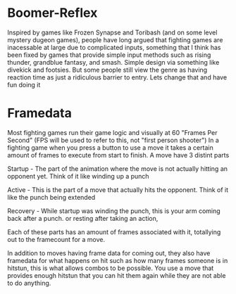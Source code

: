 # Boomer-Reflex

Inspired by games like Frozen Synapse and Toribash (and on some level mystery dugeon games), people have long argued that fighting games are inacessable at large due to complicated inputs, something that I think has been fixed by games that provide simple input methods such as rising thunder, grandblue fantasy, and smash. Simple design via something like divekick and footsies. But some people still view the genre as having reaction time as just a ridiculous barrier to entry. Lets change that and have fun doing it

# Framedata
Most fighting games run their game logic and visually at 60 "Frames Per Second" (FPS will be used to refer to this, not "first person shooter") In a fighting game when you press a button to use a move it takes a certain amount of frames to execute from start to finish. A move have 3 distint parts

Startup - The part of the animation where the move is not actually hitting an opponent yet. Think of it like winding up a punch

Active - This is the part of a move that actually hits the opponent. Think of it like the punch being extended

Recovery - While startup was winding the punch, this is your arm coming back after a punch. or resting after taking an action,

Each of these parts has an amount of frames associated with it, totallying out to the framecount for a move. 


In addition to moves having frame data for coming out, they also have framedata for what happens on hit such as how many frames someone is in hitstun, this is what allows combos to be possible. You use a move that provides enough hitstun that you can hit them again while they are not able to do anything.





